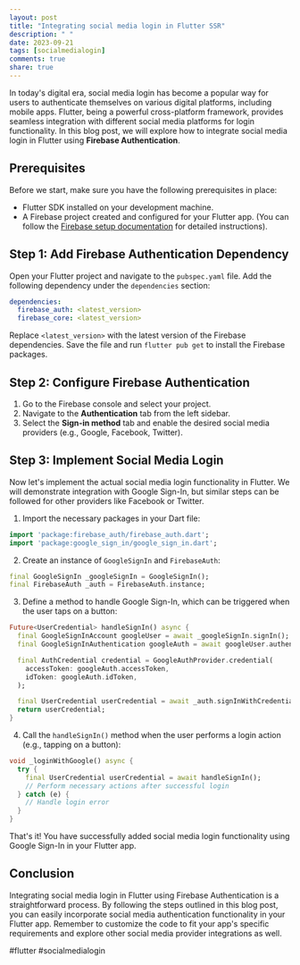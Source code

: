 ```yaml
---
layout: post
title: "Integrating social media login in Flutter SSR"
description: " "
date: 2023-09-21
tags: [socialmedialogin]
comments: true
share: true
---
```


In today's digital era, social media login has become a popular way for users to authenticate themselves on various digital platforms, including mobile apps. Flutter, being a powerful cross-platform framework, provides seamless integration with different social media platforms for login functionality. In this blog post, we will explore how to integrate social media login in Flutter using **Firebase Authentication**.

## Prerequisites
Before we start, make sure you have the following prerequisites in place:

- Flutter SDK installed on your development machine.
- A Firebase project created and configured for your Flutter app. (You can follow the [Firebase setup documentation](https://firebase.google.com/docs/flutter/setup) for detailed instructions).

## Step 1: Add Firebase Authentication Dependency

Open your Flutter project and navigate to the `pubspec.yaml` file. Add the following dependency under the `dependencies` section:

```yaml
dependencies:
  firebase_auth: <latest_version>
  firebase_core: <latest_version>
```

Replace `<latest_version>` with the latest version of the Firebase dependencies. Save the file and run `flutter pub get` to install the Firebase packages.

## Step 2: Configure Firebase Authentication

1. Go to the Firebase console and select your project.
2. Navigate to the **Authentication** tab from the left sidebar.
3. Select the **Sign-in method** tab and enable the desired social media providers (e.g., Google, Facebook, Twitter).

## Step 3: Implement Social Media Login

Now let's implement the actual social media login functionality in Flutter. We will demonstrate integration with Google Sign-In, but similar steps can be followed for other providers like Facebook or Twitter.

1. Import the necessary packages in your Dart file:

```dart
import 'package:firebase_auth/firebase_auth.dart';
import 'package:google_sign_in/google_sign_in.dart';
```

2. Create an instance of `GoogleSignIn` and `FirebaseAuth`:

```dart
final GoogleSignIn _googleSignIn = GoogleSignIn();
final FirebaseAuth _auth = FirebaseAuth.instance;
```

3. Define a method to handle Google Sign-In, which can be triggered when the user taps on a button:

```dart
Future<UserCredential> handleSignIn() async {
  final GoogleSignInAccount googleUser = await _googleSignIn.signIn();
  final GoogleSignInAuthentication googleAuth = await googleUser.authentication;

  final AuthCredential credential = GoogleAuthProvider.credential(
    accessToken: googleAuth.accessToken,
    idToken: googleAuth.idToken,
  );

  final UserCredential userCredential = await _auth.signInWithCredential(credential);
  return userCredential;
}
```

4. Call the `handleSignIn()` method when the user performs a login action (e.g., tapping on a button):

```dart
void _loginWithGoogle() async {
  try {
    final UserCredential userCredential = await handleSignIn();
    // Perform necessary actions after successful login
  } catch (e) {
    // Handle login error
  }
}
```

That's it! You have successfully added social media login functionality using Google Sign-In in your Flutter app.

## Conclusion

Integrating social media login in Flutter using Firebase Authentication is a straightforward process. By following the steps outlined in this blog post, you can easily incorporate social media authentication functionality in your Flutter app. Remember to customize the code to fit your app's specific requirements and explore other social media provider integrations as well.

#flutter #socialmedialogin